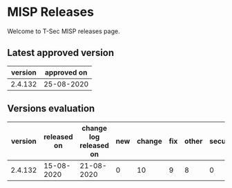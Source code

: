 # MISP Releases
Welcome to T-Sec MISP releases page.


<!--- ALL LINES BELOW ARE READ BY AUTOMATED SCRIPTS, DO NOT CHANGE THE FORMAT --->
## Latest approved version
|version|approved on|
|-------|-----------|
|2.4.132|25-08-2020 |

## Versions evaluation
|version|released on|change log released on|new|change|fix|other|security|evaluated on|status|
|-------|-----------|----------------------|---|------|---|-----|--------|------------|------|
|2.4.132|15-08-2020 |21-08-2020            |0  |10    |9  |8    |0       |25-08-2020  |high  |
